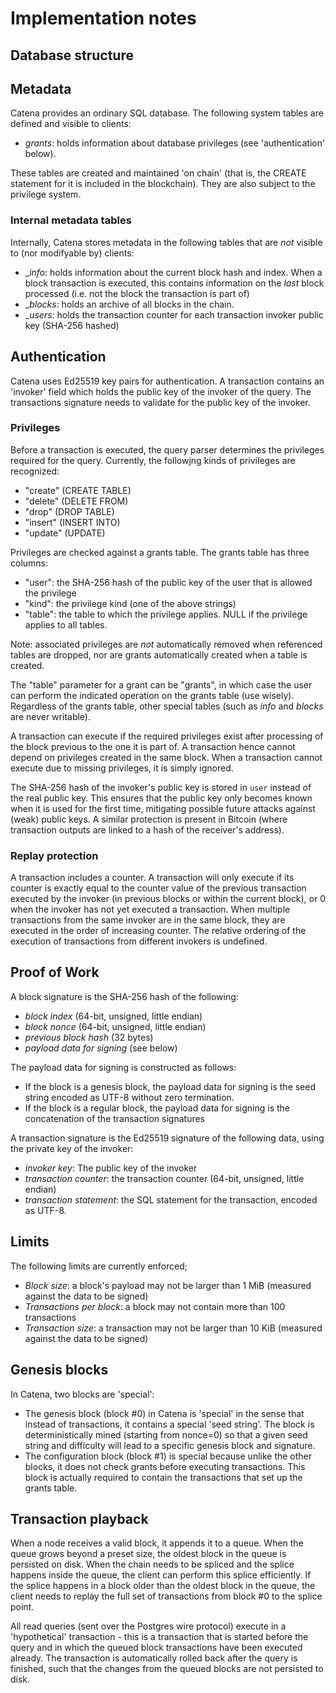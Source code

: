 # Implementation notes

## Database structure

## Metadata

Catena provides an ordinary SQL database. The following system tables are defined and visible to clients:

* _grants_: holds information about database privileges (see 'authentication' below).

These tables are created and maintained 'on chain' (that is, the CREATE statement for it is included in the blockchain). They are also subject to the privilege system.

### Internal metadata tables

Internally, Catena stores metadata in the following tables that are *not* visible to (nor modifyable by) clients:

* __info_: holds information about the current block hash and index. When a block transaction is executed, this contains information on the *last* block processed (i.e. not the block the transaction is part of)
* __blocks_: holds an archive of all blocks in the chain.
* __users_: holds the transaction counter for each transaction invoker public key (SHA-256 hashed)

## Authentication

Catena uses Ed25519 key pairs for authentication. A transaction contains an 'invoker' field which holds the public key of the
invoker of the query. The transactions signature needs to validate for the public key of the invoker.

### Privileges

Before a transaction is executed, the query parser determines the privileges required for the query. Currently, the followjng
kinds of privileges are recognized:

* "create" (CREATE TABLE)
* "delete" (DELETE FROM)
* "drop" (DROP TABLE)
* "insert" (INSERT INTO)
* "update" (UPDATE)

Privileges are checked against a grants table. The grants table has three columns:
* "user": the SHA-256 hash of the public key of the user that is allowed the privilege
* "kind": the privilege kind (one of the above strings)
* "table": the table to which the privilege applies. NULL if the privilege applies to all tables.

Note: associated privileges are *not* automatically removed when referenced tables are dropped, nor are grants automatically created when a table is created.

The "table" parameter for a grant can be "grants", in which case the user can perform the indicated operation on the grants table (use wisely). Regardless of the grants table, other special tables (such as _info_ and _blocks_ are never writable).

A transaction can execute if the required privileges exist after processing of the block previous to the one it is part of. A transaction hence cannot depend on privileges created in the same block. When a transaction cannot execute due to missing privileges, it is simply ignored.

The SHA-256 hash of the invoker's public key is stored in `user` instead of the real public key. This ensures that the public key only
becomes known when it is used for the first time, mitigating possible future attacks against (weak) public keys. A similar
protection is present in Bitcoin (where transaction outputs are linked to a hash of the receiver's address).

### Replay protection

A transaction includes a counter. A transaction will only execute if its counter is exactly equal to the counter value of the previous transaction executed by the invoker (in previous blocks or within the current block), or 0 when the invoker has not yet executed a transaction. When multiple transactions from the same invoker are in the same block, they are executed in the order of increasing counter. The relative ordering of the execution of transactions from different invokers is undefined.

## Proof of Work

A block signature is the SHA-256 hash of the following:

* _block index_ (64-bit, unsigned, little endian)
* _block nonce_ (64-bit, unsigned, little endian)
* _previous block hash_ (32 bytes)
* _payload data for signing_ (see below)

The payload data for signing is constructed as follows:

* If the block is a genesis block, the payload data for signing is the seed string encoded as UTF-8 without zero termination.
* If the block is a regular block, the payload data for signing is the concatenation of the transaction signatures

A transaction signature is the Ed25519 signature of the following data, using the private key of the invoker:

* _invoker key_: The public key of the invoker
* _transaction counter_: the transaction counter (64-bit, unsigned, little endian)
* _transaction statement_: the SQL statement for the transaction, encoded as UTF-8.

## Limits

The following limits are currently enforced;

* _Block size_: a block's payload may not be larger than 1 MiB (measured against the data to be signed)
* _Transactions per block_: a block may not contain more than 100 transactions
* _Transaction size_: a transaction may not be larger than 10 KiB (measured against the data to be signed)

## Genesis blocks

In Catena, two blocks are 'special':

* The genesis block (block #0) in Catena is 'special' in the sense that instead of transactions, it contains a special 'seed string'. The block is deterministically mined (starting from nonce=0) so that a given seed string and difficulty will lead to a specific genesis block and signature.
* The configuration block (block #1) is special because unlike the other blocks, it does not check grants before executing transactions. This block is actually required to contain the transactions that set up the grants table.

## Transaction playback

When a node receives a valid block, it appends it to a queue. When the queue grows beyond a preset size, the oldest block
in the queue is persisted on disk. When the chain needs to be spliced and the splice happens inside the queue, the client can
perform this splice efficiently. If the splice happens in a block older than the oldest block in the queue, the client needs to
replay the full set of transactions from block #0 to the splice point.

All read queries (sent over the Postgres wire protocol) execute in a 'hypothetical' transaction - this is a transaction that is started
before the query and in which the queued block transactions have been executed already. The transaction is automatically
rolled back after the query is finished, such that the changes from the queued blocks are not persisted to disk.
